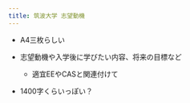 ```yaml
---
title: 筑波大学 志望動機
---
```


* A4三枚らしい

* 志望動機や入学後に学びたい内容、将来の目標など
  
  * 適宜EEやCASと関連付けて
* 1400字くらいっぽい？
